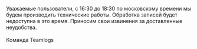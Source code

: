 Уважаемые пользователи, с 16:30 до 18:30 по московскому времени мы будем производить технические работы. Обработка записей будет недоступна в это время. Приносим свои извинения за доставленные неудобства.
<br><br>
Команда Teamlogs